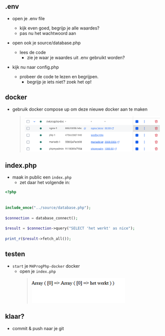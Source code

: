 

## .env

- open je .env file
    - kijk even goed, begrijp je alle waardes?
    - pas nu het wachtwoord aan

- open ook je source/database.php
    - lees de code
        - zie je waar je waardes uit .env gebruikt worden?

- kijk nu naar config.php
    - probeer de code te lezen en begrijpen.
        - begrijp je iets niet? zoek het op!

## docker

- gebruik docker compose up om deze nieuwe docker aan te maken
    > ![](img/docker.PNG)

## index.php

- maak in public een `index.php`
    - zet daar het volgende in:

```php
<?php


include_once("../source/database.php");

$connection = database_connect();

$result = $connection->query("SELECT 'het werkt' as nice");

print_r($result->fetch_all());

```

## testen

- `start` je `M4ProgPhp-docker` docker
    - open je `index.php`
        > ![](img/nice.PNG)
    
## klaar?

- commit & push naar je git